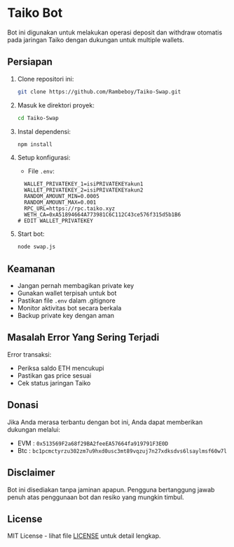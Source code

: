 # Taiko Bot

Bot ini digunakan untuk melakukan operasi deposit dan withdraw otomatis pada jaringan Taiko dengan dukungan untuk multiple wallets.

## Persiapan

1. Clone repositori ini:

   ```bash
   git clone https://github.com/Rambeboy/Taiko-Swap.git
   ```
2. Masuk ke direktori proyek:

   ```bash
   cd Taiko-Swap
   ```

3. Instal dependensi:

   ```bash
   npm install
   ```

4. Setup konfigurasi:
   
    - File `.env`:

     ```env
       WALLET_PRIVATEKEY_1=isiPRIVATEKEYakun1
       WALLET_PRIVATEKEY_2=isiPRIVATEKEYakun2
       RANDOM_AMOUNT_MIN=0.0005
       RANDOM_AMOUNT_MAX=0.001
       RPC_URL=https://rpc.taiko.xyz
       WETH_CA=0xA51894664A773981C6C112C43ce576f315d5b1B6
     # EDIT WALLET_PRIVATEKEY 
     ```

5. Start bot:

   ```bash
   node swap.js
   ```

## Keamanan

- Jangan pernah membagikan private key
- Gunakan wallet terpisah untuk bot
- Pastikan file `.env` dalam .gitignore
- Monitor aktivitas bot secara berkala
- Backup private key dengan aman

## Masalah Error Yang Sering Terjadi

Error transaksi:

   - Periksa saldo ETH mencukupi
   - Pastikan gas price sesuai
   - Cek status jaringan Taiko

## Donasi

Jika Anda merasa terbantu dengan bot ini, Anda dapat memberikan dukungan melalui:

- EVM : `0x513569F2a68f29BA2feeEA57664fa919791F3E0D`
- Btc : `bc1pcmctyrzu302zm7u9hxd0usc3mt89vqzuj7n27xdksdvs6lsaylmsf60w7l`

## Disclaimer

Bot ini disediakan tanpa jaminan apapun. Pengguna bertanggung jawab penuh atas penggunaan bot dan resiko yang mungkin timbul.

## License

MIT License - lihat file [LICENSE](LICENSE) untuk detail lengkap.
